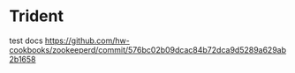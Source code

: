# Trident
test docs
https://github.com/hw-cookbooks/zookeeperd/commit/576bc02b09dcac84b72dca9d5289a629ab2b1658
